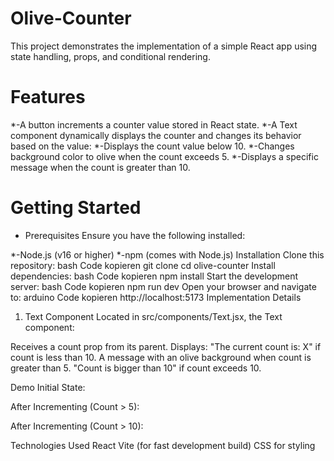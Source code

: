 # Olive-Counter

This project demonstrates the implementation of a simple React app using state handling, props, and conditional rendering.


# Features
*-A button increments a counter value stored in React state.
*-A Text component dynamically displays the counter and changes its behavior based on the value:
*-Displays the count value below 10.
*-Changes background color to olive when the count exceeds 5.
*-Displays a specific message when the count is greater than 10.



# Getting Started
- Prerequisites
Ensure you have the following installed:

*-Node.js (v16 or higher)
*-npm (comes with Node.js)
Installation
Clone this repository:
bash
Code kopieren
git clone <repository-url>
cd olive-counter
Install dependencies:
bash
Code kopieren
npm install
Start the development server:
bash
Code kopieren
npm run dev
Open your browser and navigate to:
arduino
Code kopieren
http://localhost:5173
Implementation Details
1. Text Component
Located in src/components/Text.jsx, the Text component:

Receives a count prop from its parent.
Displays:
"The current count is: X" if count is less than 10.
A message with an olive background when count is greater than 5.
"Count is bigger than 10" if count exceeds 10.

Demo
Initial State:

After Incrementing (Count > 5):

After Incrementing (Count > 10):

Technologies Used
React
Vite (for fast development build)
CSS for styling
